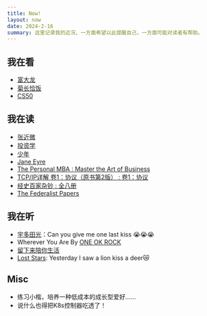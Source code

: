 ```yaml
---
title: Now!
layout: now
date: 2024-2-16
summary: 这里记录我的近况，一方面希望以此提醒自己，一方面可能对读者有帮助。
---
```


## 我在看

- [富大龙](https://weibo.com/u/2450372181?tabtype=home)
- [菊长恰饭](https://space.bilibili.com/8090155?spm_id_from=333.337.0.0)
- [CS50](https://www.youtube.com/@cs50)

## 我在读

- [张近微](https://www.zhihu.com/topic/21264978/hot)
- [投资学](https://book.douban.com/subject/27159606/)
- [少年](https://book.douban.com/subject/25887925/)
- [Jane Eyre](https://book.douban.com/subject/1418242/)
- [The Personal MBA : Master the Art of Business](https://book.douban.com/subject/5412254/)
- [TCP/IP详解 卷1：协议（原书第2版） : 卷1：协议](https://book.douban.com/subject/26825411/)
- [经史百家杂钞 : 全八册](https://book.douban.com/subject/30363617/)
- [The Federalist Papers](https://book.douban.com/subject/1498963/)

## 我在听

- [宇多田光](https://www.utadahikaru.jp)：Can you give me one last kiss 😭😭😭
- Wherever You Are By [ONE OK ROCK](https://www.oneokrock.com/en/)
- [留下来陪你生活](https://music.163.com/#/song?id=26590191&market=baiduqk)
- [Lost Stars](https://www.youtube.com/watch?v=cL4uhaQ58Rk): Yesterday I saw a lion kiss a deer😿

## Misc

- 练习小楷，培养一种低成本的成长型爱好……
- 说什么也得把K8s控制器吃透了！
